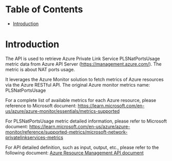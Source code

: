 # Table of Contents
- [Introduction](#introduction)


# Introduction <a name="introduction"></a>
The API is used to retrieve Azure Private Link Service PLSNatPortsUsage metric data from Azure API Server (https://management.azure.com/). The metric is about NAT ports usage.



It leverages the Azure Monitor solution to fetch metrics of Azure resources via the Azure RESTful API. The original Azure monitor metrics name: PLSNatPortsUsage



For a complete list of available metrics for each Azure resource, please reference to Microsoft document: https://learn.microsoft.com/en-us/azure/azure-monitor/essentials/metrics-supported

For PLSNatPortsUsage metric detailed information, please refer to Microsoft document: https://learn.microsoft.com/en-us/azure/azure-monitor/reference/supported-metrics/microsoft-network-privatelinkservices-metrics

For API detailed definition, such as input, output, etc., please refer to the following document:
[Azure Resource Management API document](https://learn.microsoft.com/en-us/rest/api/monitor/metrics/list?view=rest-monitor-2023-10-01&tabs=HTTP)